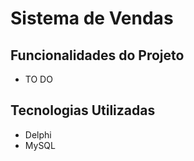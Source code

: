 # Sistema de Vendas

## Funcionalidades do Projeto
- TO DO

## Tecnologias Utilizadas
- Delphi
- MySQL
